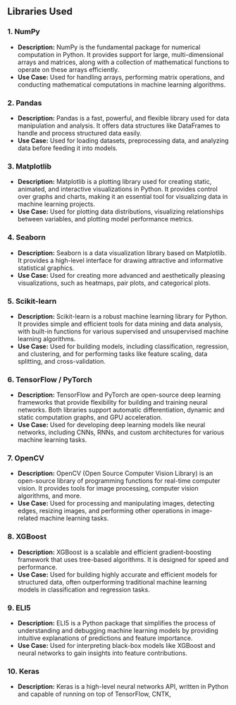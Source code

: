 ## Libraries Used

### 1. **NumPy**
   - **Description:** NumPy is the fundamental package for numerical computation in Python. It provides support for large, multi-dimensional arrays and matrices, along with a collection of mathematical functions to operate on these arrays efficiently.
   - **Use Case:** Used for handling arrays, performing matrix operations, and conducting mathematical computations in machine learning algorithms.

### 2. **Pandas**
   - **Description:** Pandas is a fast, powerful, and flexible library used for data manipulation and analysis. It offers data structures like DataFrames to handle and process structured data easily.
   - **Use Case:** Used for loading datasets, preprocessing data, and analyzing data before feeding it into models.

### 3. **Matplotlib**
   - **Description:** Matplotlib is a plotting library used for creating static, animated, and interactive visualizations in Python. It provides control over graphs and charts, making it an essential tool for visualizing data in machine learning projects.
   - **Use Case:** Used for plotting data distributions, visualizing relationships between variables, and plotting model performance metrics.

### 4. **Seaborn**
   - **Description:** Seaborn is a data visualization library based on Matplotlib. It provides a high-level interface for drawing attractive and informative statistical graphics.
   - **Use Case:** Used for creating more advanced and aesthetically pleasing visualizations, such as heatmaps, pair plots, and categorical plots.

### 5. **Scikit-learn**
   - **Description:** Scikit-learn is a robust machine learning library for Python. It provides simple and efficient tools for data mining and data analysis, with built-in functions for various supervised and unsupervised machine learning algorithms.
   - **Use Case:** Used for building models, including classification, regression, and clustering, and for performing tasks like feature scaling, data splitting, and cross-validation.

### 6. **TensorFlow / PyTorch**
   - **Description:** TensorFlow and PyTorch are open-source deep learning frameworks that provide flexibility for building and training neural networks. Both libraries support automatic differentiation, dynamic and static computation graphs, and GPU acceleration.
   - **Use Case:** Used for developing deep learning models like neural networks, including CNNs, RNNs, and custom architectures for various machine learning tasks.

### 7. **OpenCV**
   - **Description:** OpenCV (Open Source Computer Vision Library) is an open-source library of programming functions for real-time computer vision. It provides tools for image processing, computer vision algorithms, and more.
   - **Use Case:** Used for processing and manipulating images, detecting edges, resizing images, and performing other operations in image-related machine learning tasks.

### 8. **XGBoost**
   - **Description:** XGBoost is a scalable and efficient gradient-boosting framework that uses tree-based algorithms. It is designed for speed and performance.
   - **Use Case:** Used for building highly accurate and efficient models for structured data, often outperforming traditional machine learning models in classification and regression tasks.

### 9. **ELI5**
   - **Description:** ELI5 is a Python package that simplifies the process of understanding and debugging machine learning models by providing intuitive explanations of predictions and feature importance.
   - **Use Case:** Used for interpreting black-box models like XGBoost and neural networks to gain insights into feature contributions.

### 10. **Keras**
   - **Description:** Keras is a high-level neural networks API, written in Python and capable of running on top of TensorFlow, CNTK,
